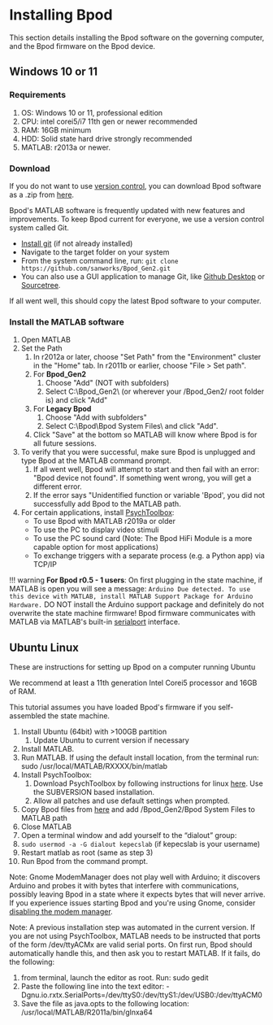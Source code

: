 # Installing Bpod
This section details installing the Bpod software on the governing computer, and the Bpod firmware on the Bpod device.

## Windows 10 or 11
### Requirements
1. OS: Windows 10 or 11, professional edition
2. CPU: intel corei5/i7 11th gen or newer recommended
3. RAM: 16GB minimum
4. HDD: Solid state hard drive strongly recommended
5. MATLAB: r2013a or newer.

### Download
If you do not want to use [version control](https://en.wikipedia.org/wiki/Version_control), you can download Bpod software as a .zip from [here](https://github.com/sanworks/Bpod_Gen2/archive/refs/heads/master.zip).

Bpod's MATLAB software is frequently updated with new features and improvements.
To keep Bpod current for everyone, we use a version control system called Git.

- [Install git](https://github.com/git-guides/install-git) (if not already installed)
- Navigate to the target folder on your system
- From the system command line, run: ```git clone https://github.com/sanworks/Bpod_Gen2.git```
- You can also use a GUI application to manage Git, like [Github Desktop](https://desktop.github.com/) or [Sourcetree](https://www.sourcetreeapp.com/).

If all went well, this should copy the latest Bpod software to your computer.



### Install the MATLAB software

1. Open MATLAB
2. Set the Path
    1. In r2012a or later, choose "Set Path" from the "Environment" cluster in the "Home" tab. In r2011b or earlier, choose "File > Set path".
    2. For **Bpod_Gen2**
        1. Choose "Add" (NOT with subfolders)
        2. Select C:\Bpod_Gen2\ (or wherever your /Bpod_Gen2/ root folder is) and click "Add"
    3. For **Legacy Bpod**
        1. Choose "Add with subfolders"
        2. Select C:\Bpod\Bpod System Files\ and click "Add".
    4. Click "Save" at the bottom so MATLAB will know where Bpod is for all future sessions.
3. To verify that you were successful, make sure Bpod is unplugged and type Bpod at the MATLAB command prompt.
    1. If all went well, Bpod will attempt to start and then fail with an error: "Bpod device not found". If something went wrong, you will get a different error.
    2. If the error says "Unidentified function or variable 'Bpod', you did not successfully add Bpod to the MATLAB path.
4. For certain applications, install [PsychToolbox](http://psychtoolbox.org/download):
    - To use Bpod with MATLAB r2019a or older
    - To use the PC to display video stimuli  
    - To use the PC sound card (Note: The Bpod HiFi Module is a more capable option for most applications)
    - To exchange triggers with a separate process (e.g. a Python app) via TCP/IP

!!! warning
    **For Bpod r0.5 - 1 users**:
    On first plugging in the state machine, if MATLAB is open you will see a message:
    ```
    Arduino Due detected.
    To use this device with MATLAB, install MATLAB Support Package for Arduino Hardware.
    ```
    DO NOT install the Arduino support package and definitely do not overwrite the state machine firmware! Bpod firmware communicates with MATLAB via MATLAB's built-in [serialport](https://au.mathworks.com/help/matlab/ref/serialport.html) interface.

[^1]: State machines purchased from the Sanworks Assembly Surface come with firmware pre-installed

## Ubuntu Linux
These are instructions for setting up Bpod on a computer running Ubuntu

We recommend at least a 11th generation Intel Corei5 processor and 16GB of RAM.

This tutorial assumes you have loaded Bpod's firmware if you self-assembled the state machine.

1. Install Ubuntu (64bit) with >100GB partition
    1. Update Ubuntu to current version if necessary
2. Install MATLAB.
3. Run MATLAB. If using the default install location, from the terminal run: sudo /usr/local/MATLAB/RXXXX/bin/matlab
4. Install PsychToolbox:
    1. Download PsychToolbox by following instructions for linux [here](http://www.google.com/url?q=http%3A%2F%2Fpsychtoolbox.org%2Fdownload%2F%23Linux&sa=D&sntz=1&usg=AOvVaw3f0me0x_GWXOv64cwC4-lS). Use the SUBVERSION based installation.
    2. Allow all patches and use default settings when prompted.
5. Copy Bpod files from [here](https://github.com/sanworks/Bpod_Gen2/archive/refs/heads/master.zip) and add /Bpod_Gen2/Bpod System Files to MATLAB path
6. Close MATLAB
7. Open a terminal window and add yourself to the “dialout” group:
8. `sudo usermod -a -G dialout kepecslab` (if kepecslab is your username)
9. Restart matlab as root (same as step 3)
10. Run Bpod from the command prompt.

Note: Gnome ModemManager does not play well with Arduino; it discovers Arduino and probes it with bytes that interfere with communications, possibly leaving Bpod in a state where it expects bytes that will never arrive.
If you experience issues starting Bpod and you're using Gnome, consider [disabling the modem manager](https://www.google.com/search?ei=TojoWuHnKOam_QbF8bWIDw&q=Gnome+ModemManager+arduino&oq=Gnome+ModemManager+arduino).

Note: A previous installation step was automated in the current version.
If you are not using PsychToolbox, MATLAB needs to be instructed that ports of the form /dev/ttyACMx are valid serial ports.
On first run, Bpod should automatically handle this, and then ask you to restart MATLAB.
If it fails, do the following:

1. from terminal, launch the editor as root. Run: sudo gedit
2. Paste the following line into the text editor: -Dgnu.io.rxtx.SerialPorts=/dev/ttyS0:/dev/ttyS1:/dev/USB0:/dev/ttyACM0
3. Save the file as java.opts to the following location:  /usr/local/MATLAB/R2011a/bin/glnxa64
